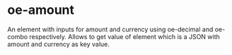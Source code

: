 # oe-amount

An element with inputs for amount and currency using oe-decimal and oe-combo respectively. Allows to get value of element which is a JSON with amount and currency as key value.
